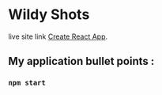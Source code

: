 # Wildy Shots

live site link [Create React App](https://github.com/facebook/create-react-app).

## My application bullet points :

### `npm start`
